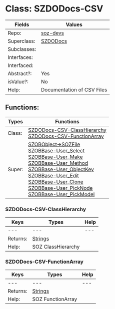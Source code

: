 
# Class:	SZDODocs-CSV

| Fields | Values |
| --------- | --------- |
| Repo: | [soz-devs](/repos/soz-devs.html) |
| Superclass: | [SZDODocs](SZDODocs.html) |
| Subclasses: |  |
| Interfaces: |  |
| Interfaced: |  |
| Abstract?: | Yes |
| isValue?: | No |
| Help: | Documentation of CSV Files |


## Functions:

| Types | Functions |
| --------- | --------- |
| Class: | [SZDODocs-CSV-ClassHierarchy](#SZDODocs-CSV-ClassHierarchy) <br> [SZDODocs-CSV-FunctionArray](#SZDODocs-CSV-FunctionArray) |
| Super: | [SZOBObject->SOZFile](SZOBObject.html) <br> [SZOBBase-User_Select](SZOBBase.html) <br> [SZOBBase-User_Make](SZOBBase.html) <br> [SZOBBase-User_Method](SZOBBase.html) <br> [SZOBBase-User_ObjectKey](SZOBBase.html) <br> [SZOBBase-User_Edit](SZOBBase.html) <br> [SZOBBase-User_Clone](SZOBBase.html) <br> [SZOBBase-User_PickNode](SZOBBase.html) <br> [SZOBBase-User_PickModel](SZOBBase.html) |


### SZDODocs-CSV-ClassHierarchy

| Keys | Types | Help |
| --------- | --------- | --------- |
| --- | --- | --- |
| Returns: | [Strings](Strings.html) |
| Help: | SOZ ClassHierarchy |

### SZDODocs-CSV-FunctionArray

| Keys | Types | Help |
| --------- | --------- | --------- |
| --- | --- | --- |
| Returns: | [Strings](Strings.html) |
| Help: | SOZ FunctionArray |

